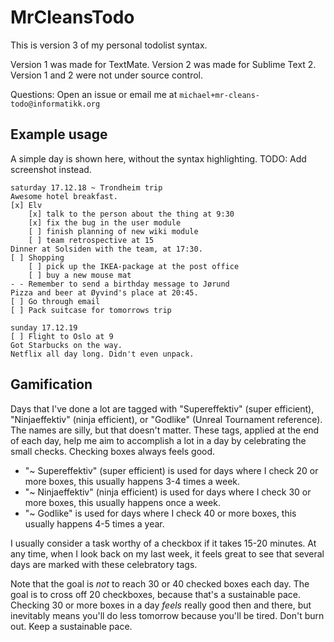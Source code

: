 # MrCleansTodo

This is version 3 of my personal todolist syntax.

Version 1 was made for TextMate. Version 2 was made for Sublime Text 2. Version 1 and 2 were not under source control.

Questions: Open an issue or email me at `michael+mr-cleans-todo@informatikk.org`

## Example usage

A simple day is shown here, without the syntax highlighting. TODO: Add screenshot instead.

```
saturday 17.12.18 ~ Trondheim trip
Awesome hotel breakfast.
[x] Elv
	[x] talk to the person about the thing at 9:30
	[x] fix the bug in the user module
	[ ] finish planning of new wiki module
	[ ] team retrospective at 15
Dinner at Solsiden with the team, at 17:30.
[ ] Shopping
    [ ] pick up the IKEA-package at the post office
    [ ] buy a new mouse mat
- - Remember to send a birthday message to Jørund
Pizza and beer at Øyvind's place at 20:45.
[ ] Go through email
[ ] Pack suitcase for tomorrows trip

sunday 17.12.19
[ ] Flight to Oslo at 9
Got Starbucks on the way.
Netflix all day long. Didn't even unpack.
```

## Gamification

Days that I've done a lot are tagged with "Supereffektiv" (super efficient), "Ninjaeffektiv" (ninja efficient), or "Godlike" (Unreal Tournament reference). The names are silly, but that doesn't matter. These tags, applied at the end of each day, help me aim to accomplish a lot in a day by celebrating the small checks. Checking boxes always feels good.

- "~ Supereffektiv" (super efficient) is used for days where I check 20 or more boxes, this usually happens 3-4 times a week.
- "~ Ninjaeffektiv" (ninja efficient) is used for days where I check 30 or more boxes, this usually happens once a week.
- "~ Godlike" is used for days where I check 40 or more boxes, this usually happens 4-5 times a year.

I usually consider a task worthy of a checkbox if it takes 15-20 minutes. At any time, when I look back on my last week, it feels great to see that several days are marked with these celebratory tags.

Note that the goal is *not* to reach 30 or 40 checked boxes each day. The goal is to cross off 20 checkboxes, because that's a sustainable pace. Checking 30 or more boxes in a day *feels* really good then and there, but inevitably means you'll do less tomorrow because you'll be tired. Don't burn out. Keep a sustainable pace.
